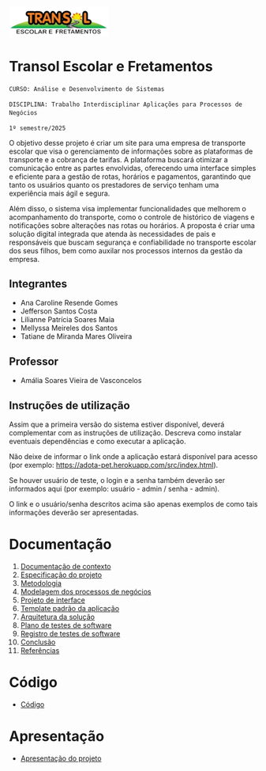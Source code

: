 <img src="/docs/images/LogoTransol .webp" alt="Transol" width="40%">

# Transol Escolar e Fretamentos

`CURSO: Análise e Desenvolvimento de Sistemas`

`DISCIPLINA: Trabalho Interdisciplinar Aplicações para Processos de Negócios`

`1º semestre/2025`

O objetivo desse projeto é criar um site para uma empresa de transporte escolar que visa o gerenciamento de informações sobre as plataformas de transporte e a cobrança de tarifas. A plataforma buscará otimizar a comunicação entre as partes envolvidas, oferecendo uma interface simples e eficiente para a gestão de rotas, horários e pagamentos, garantindo que tanto os usuários quanto os prestadores de serviço tenham uma experiência mais ágil e segura.

Além disso, o sistema visa implementar funcionalidades que melhorem o acompanhamento do transporte, como o controle de histórico de viagens e notificações sobre alterações nas rotas ou horários. A proposta é criar uma solução digital integrada que atenda às necessidades de pais e responsáveis que buscam segurança e confiabilidade no transporte escolar dos seus filhos, bem como auxilar nos processos internos da gestão da empresa.

## Integrantes

* Ana Caroline Resende Gomes 
* Jefferson Santos Costa 
* Lilianne Patrícia Soares Maia
* Mellyssa Meireles dos Santos 
* Tatiane de Miranda Mares Oliveira 


## Professor

* Amália Soares Vieira de Vasconcelos 

## Instruções de utilização

Assim que a primeira versão do sistema estiver disponível, deverá complementar com as instruções de utilização. Descreva como instalar eventuais dependências e como executar a aplicação.

Não deixe de informar o link onde a aplicação estará disponível para acesso (por exemplo: https://adota-pet.herokuapp.com/src/index.html).

Se houver usuário de teste, o login e a senha também deverão ser informados aqui (por exemplo: usuário - admin / senha - admin).

O link e o usuário/senha descritos acima são apenas exemplos de como tais informações deverão ser apresentadas.

# Documentação

<ol>
<li><a href="docs/01-Contexto.md"> Documentação de contexto</a></li>
<li><a href="docs/02-Especificacao.md"> Especificação do projeto</a></li>
<li><a href="docs/03-Metodologia.md"> Metodologia</a></li>
<li><a href="docs/04-Modelagem-processos-negocio.md"> Modelagem dos processos de negócios</a></li>
<li><a href="docs/05-Projeto-interface.md"> Projeto de interface</a></li>
<li><a href="docs/06-Template-padrao.md"> Template padrão da aplicação</a></li>
<li><a href="docs/07-Arquitetura-solucao.md"> Arquitetura da solução</a></li>
<li><a href="docs/08-Plano-testes-software.md"> Plano de testes de software</a></li>
<li><a href="docs/09-Registro-testes-software.md"> Registro de testes de software</a></li>
<li><a href="docs/10-Conclusao.md"> Conclusão</a></li>
<li><a href="docs/11-Referencias.md"> Referências</a></li>
</ol>

# Código

* <a href="src/README.md">Código</a>

# Apresentação

* <a href="presentation/README.md">Apresentação do projeto</a>
